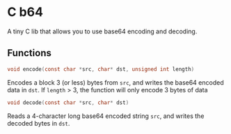 # C b64

A tiny C lib that allows you to use base64 encoding and decoding.

## Functions

```C
void encode(const char *src, char* dst, unsigned int length)
```
Encodes a block 3 (or less) bytes from `src`, and writes
the base64 encoded data in `dst`. If `length` > 3, the function
will only encode 3 bytes of data

```C
void decode(const char *src, char* dst)
```
Reads a 4-character long base64 encoded string `src`, and writes the
decoded bytes in `dst`.